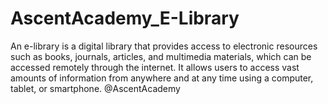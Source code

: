 # AscentAcademy_E-Library
An e-library is a digital library that provides access to electronic resources such as books, journals, articles, and multimedia materials, which can be accessed remotely through the internet. It allows users to access vast amounts of information from anywhere and at any time using a computer, tablet, or smartphone. @AscentAcademy
